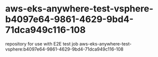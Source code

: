 # aws-eks-anywhere-test-vsphere-b4097e64-9861-4629-9bd4-71dca949c116-108
repository for use with E2E test job aws-eks-anywhere-test-vsphere:b4097e64-9861-4629-9bd4-71dca949c116-108

